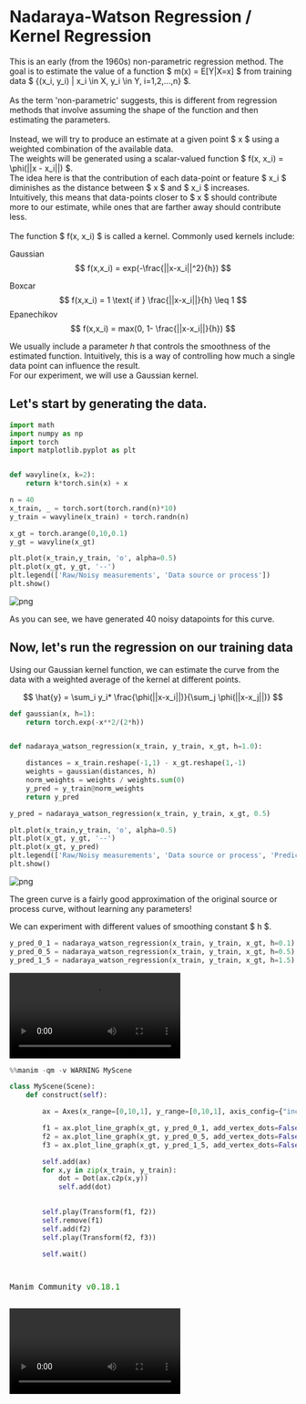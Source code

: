 # Nadaraya-Watson Regression / Kernel Regression

This is an early (from the 1960s) non-parametric regression method. The goal is to estimate the value of a function $ m(x) = E[Y|X=x] $ from training data 
$ \{(x_i, y_i) | x_i \in X, y_i \in Y, i=1,2,...,n\} $. \
 \
As the term 'non-parametric' suggests, this is different from regression methods that involve assuming the shape of the function and then estimating the parameters. \
 \
Instead, we will try to produce an estimate at a given point $ x $ using a weighted combination of the available data. \
The weights will be generated using a scalar-valued function $ f(x, x_i) = \phi(||x - x_i||) $. \
The idea here is that the contribution of each data-point or feature $ x_i $ diminishes as the distance between $ x $ and $ x_i $ increases. \
Intuitively, this means that data-points closer to $ x $ should contribute more to our estimate, while ones that are farther away should contribute less. \
\
The function $ f(x, x_i) $ is called a kernel. Commonly used kernels include:

Gaussian 
$$ 
f(x,x_i) = exp(-\frac{||x-x_i||^2}{h}) 
$$

Boxcar 
$$
f(x,x_i) = 1 \text{  if   } \frac{||x-x_i||}{h} \leq 1 
$$
Epanechikov 
$$
f(x,x_i) =  max(0, 1- \frac{||x-x_i||}{h})
$$ 

We usually include a parameter $h$ that controls the smoothness of the estimated function. Intuitively, this is a way of controlling how much a single data point can influence the 
result. \
For our experiment, we will use a Gaussian kernel.

## Let's start by generating the data. 



```python
import math
import numpy as np
import torch
import matplotlib.pyplot as plt


def wavyline(x, k=2):
    return k*torch.sin(x) + x

n = 40
x_train, _ = torch.sort(torch.rand(n)*10)
y_train = wavyline(x_train) + torch.randn(n)

x_gt = torch.arange(0,10,0.1)
y_gt = wavyline(x_gt)

plt.plot(x_train,y_train, 'o', alpha=0.5)
plt.plot(x_gt, y_gt, '--')
plt.legend(['Raw/Noisy measurements', 'Data source or process'])
plt.show()

```


    
![png](nadaray-watson_files/nadaray-watson_3_0.png)
    


As you can see, we have generated 40 noisy datapoints for this curve.  

## Now, let's run the regression on our training data
Using our Gaussian kernel function, we can estimate the curve from the data with a weighted average of the kernel at different points.

$$
\hat{y} = \sum_i y_i* \frac{\phi(||x-x_i||)}{\sum_j \phi(||x-x_j||)}
$$

```python
def gaussian(x, h=1):
    return torch.exp(-x**2/(2*h))


def nadaraya_watson_regression(x_train, y_train, x_gt, h=1.0):

    distances = x_train.reshape(-1,1) - x_gt.reshape(1,-1)
    weights = gaussian(distances, h)
    norm_weights = weights / weights.sum(0)
    y_pred = y_train@norm_weights
    return y_pred

y_pred = nadaraya_watson_regression(x_train, y_train, x_gt, 0.5)

plt.plot(x_train,y_train, 'o', alpha=0.5)
plt.plot(x_gt, y_gt, '--')
plt.plot(x_gt, y_pred)
plt.legend(['Raw/Noisy measurements', 'Data source or process', 'Prediction'])
plt.show()

```


    
![png](nadaray-watson_files/nadaray-watson_5_0.png)
    


The green curve is a fairly good approximation of the original source or process curve, without learning any parameters! 

We can experiment with different values of smoothing constant $ h $.


```python
y_pred_0_1 = nadaraya_watson_regression(x_train, y_train, x_gt, h=0.1)
y_pred_0_5 = nadaraya_watson_regression(x_train, y_train, x_gt, h=0.5)
y_pred_1_5 = nadaraya_watson_regression(x_train, y_train, x_gt, h=1.5)
```

<video src="./media/videos/ml-basics//720p30/MyScene.mp4" controls></video>



```python
%%manim -qm -v WARNING MyScene

class MyScene(Scene):
    def construct(self):

        ax = Axes(x_range=[0,10,1], y_range=[0,10,1], axis_config={"include_numbers": True})

        f1 = ax.plot_line_graph(x_gt, y_pred_0_1, add_vertex_dots=False)
        f2 = ax.plot_line_graph(x_gt, y_pred_0_5, add_vertex_dots=False)
        f3 = ax.plot_line_graph(x_gt, y_pred_1_5, add_vertex_dots=False)

        self.add(ax)
        for x,y in zip(x_train, y_train):
            dot = Dot(ax.c2p(x,y))
            self.add(dot)
        

        self.play(Transform(f1, f2))
        self.remove(f1)
        self.add(f2)
        self.play(Transform(f2, f3))

        self.wait()




```


<pre style="white-space:pre;overflow-x:auto;line-height:normal;font-family:Menlo,'DejaVu Sans Mono',consolas,'Courier New',monospace">Manim Community <span style="color: #008000; text-decoration-color: #008000">v0.18.1</span>

</pre>



                                                                                                  


<video src="media/jupyter/MyScene@2024-09-23@20-54-05.mp4" controls autoplay loop style="max-width: 60%;"  >
      Your browser does not support the <code>video</code> element.
    </video>

